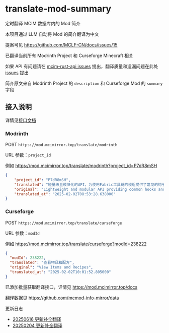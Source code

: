 # translate-mod-summary

定时翻译 MCIM 数据库内的 Mod 简介

本项目通过 LLM 自动将 Mod 的简介翻译为中文

提案可见 <https://github.com/MCLF-CN/docs/issues/15>

已翻译当前所有 Modrinth Project 和 Curseforge Minecraft 相关

如果 API 有问题请在 [mcim-rust-api issues](https://github.com/mcmod-info-mirror/mcim-rust-api/issues) 提出，翻译质量和遗漏问题在此处 [issues](https://github.com/mcmod-info-mirror/translate-mod-summary/issues) 提出

简介原文来自 Modrinth Project 的 `description` 和 Curseforge Mod 的 `summary` 字段

## 接入说明

详情见[接口文档](https://mod.mcimirror.top/docs#/translate)

### Modrinth

POST `https://mod.mcimirror.top/translate/modrinth`

URL 参数：`project_id`

例如 <https://mod.mcimirror.top/translate/modrinth?project_id=P7dR8mSH>

```json
{
    "project_id": "P7dR8mSH",
    "translated": "轻量级且模块化的API，为使用Fabric工具链的模组提供了常见的钩子功能和互操作性措施。",
    "original": "Lightweight and modular API providing common hooks and intercompatibility measures utilized by mods using the Fabric toolchain.",
    "translated_at": "2025-02-02T08:53:28.638000"
}
```

### Curseforge

POST `https://mod.mcimirror.top/translate/curseforge`

URL 参数：`modId`

例如 <https://mod.mcimirror.top/translate/curseforge?modId=238222>

```json
{
  "modId": 238222,
  "translated": "查看物品和配方",
  "original": "View Items and Recipes",
  "translated_at": "2025-02-02T10:01:52.805000"
}
```

已添加批量获取翻译接口，详情见 <https://mod.mcimirror.top/docs>

翻译数据见 <https://github.com/mcmod-info-mirror/data>

更新日志

- [20250616 更新补全翻译](https://github.com/mcmod-info-mirror/data/releases/tag/20250616)
- [20250204 更新补全翻译](https://github.com/mcmod-info-mirror/data/releases/tag/20250124)
